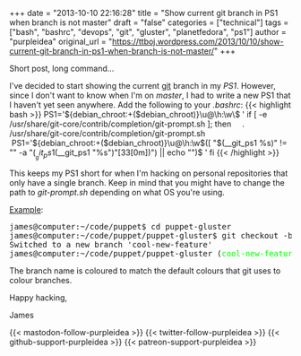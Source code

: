 +++
date = "2013-10-10 22:16:28"
title = "Show current git branch in PS1 when branch is not master"
draft = "false"
categories = ["technical"]
tags = ["bash", "bashrc", "devops", "git", "gluster", "planetfedora", "ps1"]
author = "purpleidea"
original_url = "https://ttboj.wordpress.com/2013/10/10/show-current-git-branch-in-ps1-when-branch-is-not-master/"
+++

Short post, long command...

I've decided to start showing the current <a title="git" href="http://github.com/purpleidea/">git</a> branch in my <em>PS1</em>. However, since I don't want to know when I'm on <em>master</em>, I had to write a new PS1 that I haven't yet seen anywhere. Add the following to your <em>.bashrc</em>:
{{< highlight bash >}}
PS1='${debian_chroot:+($debian_chroot)}\u@\h:\w\$ '
if [ -e /usr/share/git-core/contrib/completion/git-prompt.sh ]; then
    . /usr/share/git-core/contrib/completion/git-prompt.sh
    PS1='${debian_chroot:+($debian_chroot)}\u@\h:\w$([ "$(__git_ps1 %s)" != "" -a "$(__git_ps1 %s)" != "master" ] && (echo -e " (\[33[32m\]"$(__git_ps1 "%s")"\[33[0m\])") || echo "")\$ '
fi
{{< /highlight >}}

This keeps my PS1 short for when I'm hacking on personal repositories that only have a single branch. Keep in mind that you might have to change the path to <em>git-prompt.sh</em> depending on what OS you're using.

<span style="text-decoration:underline;">Example</span>:
<pre>
james@computer:~/code/puppet$ cd puppet-gluster
james@computer:~/code/puppet/puppet-gluster$ git checkout -b cool-new-feature
Switched to a new branch 'cool-new-feature'
james@computer:~/code/puppet/puppet-gluster (<span style="color:#00ff00;">cool-new-feature</span>)$ # tada !
</pre>
The branch name is coloured to match the default colours that git uses to colour branches.

Happy hacking,

James

{{< mastodon-follow-purpleidea >}}
{{< twitter-follow-purpleidea >}}
{{< github-support-purpleidea >}}
{{< patreon-support-purpleidea >}}
